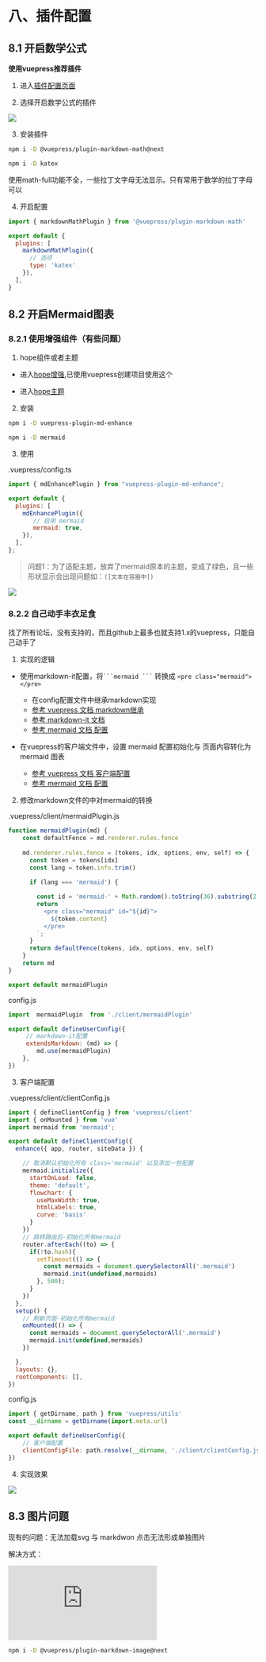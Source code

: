 # 八、插件配置

## 8.1 开启数学公式 

**使用vuepress推荐插件**


1. 进入[插件配置页面](https://ecosystem.vuejs.press/zh/plugins/)

2. 选择开启数学公式的插件

![](/other/document/vuepress/05.png)


3. 安装插件

```sh
npm i -D @vuepress/plugin-markdown-math@next

npm i -D katex
```

使用math-full功能不全，一些拉丁文字母无法显示。只有常用于数学的拉丁字母可以

4. 开启配置

```js
import { markdownMathPlugin } from '@vuepress/plugin-markdown-math'

export default {
  plugins: [
    markdownMathPlugin({
      // 选项
      type: 'katex'
    }),
  ],
}
```


## 8.2 开启Mermaid图表

### 8.2.1 使用增强组件（有些问题）

1. hope组件或者主题

- 进入[hope增强](https://vuepress-theme-hope.github.io/v2/md-enhance/zh/),已使用vuepress创建项目使用这个

- 进入[hope主题](https://theme-hope.vuejs.press/zh/)


2. 安装

```sh
npm i -D vuepress-plugin-md-enhance

npm i -D mermaid
```

3. 使用

.vuepress/config.ts

```js
import { mdEnhancePlugin } from "vuepress-plugin-md-enhance";

export default {
  plugins: [
    mdEnhancePlugin({
       // 启用 mermaid
       mermaid: true,
    }),
  ],
};
```


>问题1：为了适配主题，放弃了mermaid原本的主题，变成了绿色，且一些形状显示会出现问题如：`([文本在容器中])`

![](/other/document/vuepress/06.png)

### 8.2.2 自己动手丰衣足食

找了所有论坛，没有支持的，而且github上最多也就支持1.x的vuepress，只能自己动手了

1. 实现的逻辑

- 使用markdown-it配置，将` ```mermaid ``` ` 转换成 `<pre class="mermaid"></pre>`
    - 在config配置文件中继承markdown实现
    - [参考 vuepress 文档 markdown继承](https://vuepress.vuejs.org/zh/reference/plugin-api.html#extendsmarkdown)
    - [参考 markdown-it 文档](https://markdown-it.docschina.org/architecture.html#%E6%B8%B2%E6%9F%93%E5%99%A8-renderer)
    - [参考 mermaid 文档 配置](https://mermaid.js.org/config/usage.html)

- 在vuepress的客户端文件中，设置  mermaid 配置初始化与 页面内容转化为 mermaid 图表
    - [参考 vuepress 文档 客户端配置](https://v2.vuepress.vuejs.org/zh/advanced/cookbook/usage-of-client-config.html)
    - [参考 mermaid 文档 配置](https://mermaid.js.org/config/usage.html)



2. 修改markdown文件的中对mermaid的转换

.vuepress/client/mermaidPlugin.js

```js
function mermaidPlugin(md) {
    const defaultFence = md.renderer.rules.fence
    
    md.renderer.rules.fence = (tokens, idx, options, env, self) => {
      const token = tokens[idx]
      const lang = token.info.trim()
      
      if (lang === 'mermaid') {

        const id = 'mermaid-' + Math.random().toString(36).substring(2, 9);
        return `
          <pre class="mermaid" id="${id}">
            ${token.content}
          </pre>
        `;
      }
      return defaultFence(tokens, idx, options, env, self)
    }
    return md
}

export default mermaidPlugin
```

config.js

```js
import  mermaidPlugin  from './client/mermaidPlugin'

export default defineUserConfig({
     // markdown-it配置
     extendsMarkdown: (md) => {
        md.use(mermaidPlugin)
    },
})

```

3. 客户端配置

.vuepress/client/clientConfig.js

```js
import { defineClientConfig } from 'vuepress/client'
import { onMounted } from 'vue'
import mermaid from 'mermaid';

export default defineClientConfig({
  enhance({ app, router, siteData }) {

    // 取消默认初始化所有 class='mermaid' 以及添加一些配置
    mermaid.initialize({
      startOnLoad: false,
      theme: 'default',
      flowchart: {
        useMaxWidth: true,
        htmlLabels: true,
        curve: 'basis'
      }
    })
    // 跳转路由后-初始化所有mermaid
    router.afterEach((to) => {      
      if(!to.hash){
        setTimeout(() => {
          const mermaids = document.querySelectorAll('.mermaid')
          mermaid.init(undefined,mermaids)
        }, 500);
      }
    })
  },
  setup() {
    // 刷新页面-初始化所有mermaid
    onMounted(() => {
      const mermaids = document.querySelectorAll('.mermaid')
      mermaid.init(undefined,mermaids)
    })

  },
  layouts: {},
  rootComponents: [],
})
```

config.js

```js
import { getDirname, path } from 'vuepress/utils'
const __dirname = getDirname(import.meta.url)

export default defineUserConfig({
    // 客户端配置
    clientConfigFile: path.resolve(__dirname, './client/clientConfig.js'),
})

```


4. 实现效果

![](/other/document/vuepress/07.png)


## 8.3 图片问题

现有的问题：无法加载svg 与 markdwon 点击无法形成单独图片


解决方式：

![安装图片插件](https://ecosystem.vuejs.press/zh/plugins/markdown/markdown-image.html)

```sh
npm i -D @vuepress/plugin-markdown-image@next
```

